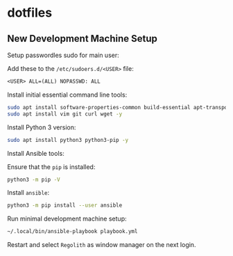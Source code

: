 # dotfiles

## New Development Machine Setup

Setup passwordles sudo for main user:

Add these to the `/etc/sudoers.d/<USER>` file:

```txt
<USER> ALL=(ALL) NOPASSWD: ALL
```

Install initial essential command line tools:

```sh
sudo apt install software-properties-common build-essential apt-transport-https ca-certificates -y
sudo apt install vim git curl wget -y
```

Install Python 3 version:

```sh
sudo apt install python3 python3-pip -y
```

Install Ansible tools:

Ensure that the `pip` is installed:

```sh
python3 -m pip -V
```

Install `ansible`:

```sh
python3 -m pip install --user ansible
```

Run minimal development machine setup:

```sh
~/.local/bin/ansible-playbook playbook.yml
```

Restart and select `Regolith` as window manager on the next login.
